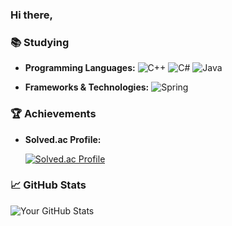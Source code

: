 ### Hi there, 

### 📚 Studying

- **Programming Languages:** 
  ![C++](https://img.shields.io/badge/C++-00599C?style=flat&logo=c%2B%2B&logoColor=white)
  ![C#](https://img.shields.io/badge/C%23-239120?style=flat&logo=c-sharp&logoColor=white)
  ![Java](https://img.shields.io/badge/Java-007396?style=flat&logo=java&logoColor=white)
  
- **Frameworks & Technologies:**
  ![Spring](https://img.shields.io/badge/Spring-6DB33F?style=flat&logo=spring&logoColor=white)

### 🏆 Achievements

- **Solved.ac Profile:**
  
  [![Solved.ac Profile](http://mazassumnida.wtf/api/v2/generate_badge?boj=dfdfg1)](https://solved.ac/dfdfg1)

### 📈 GitHub Stats

![Your GitHub Stats](https://github-readme-stats.vercel.app/api?username=dfdfg42&show_icons=true&theme=radical)

